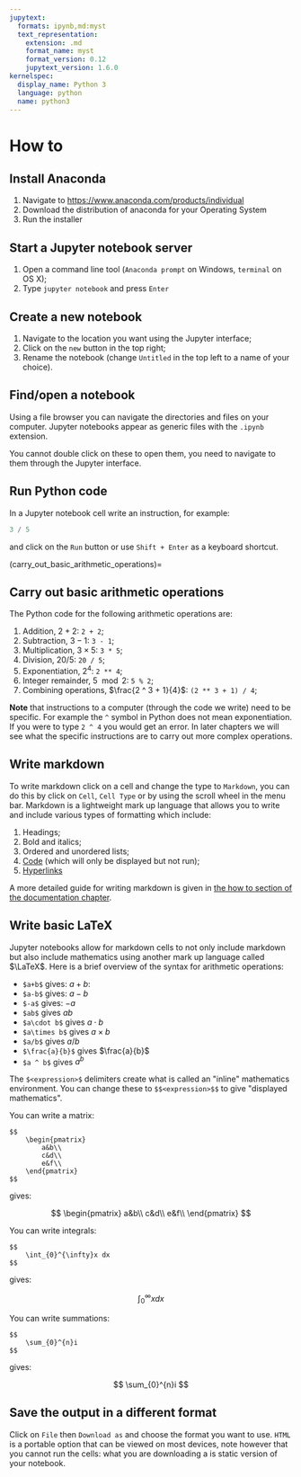 ```yaml
---
jupytext:
  formats: ipynb,md:myst
  text_representation:
    extension: .md
    format_name: myst
    format_version: 0.12
    jupytext_version: 1.6.0
kernelspec:
  display_name: Python 3
  language: python
  name: python3
---
```


# How to

## Install Anaconda

1. Navigate to <https://www.anaconda.com/products/individual>
2. Download the distribution of anaconda for your Operating System
3. Run the installer

## Start a Jupyter notebook server

1. Open a command line tool (`Anaconda prompt` on Windows, `terminal` on OS X);
2. Type `jupyter notebook` and press `Enter`

## Create a new notebook

1. Navigate to the location you want using the Jupyter interface;
2. Click on the `new` button in the top right;
3. Rename the notebook (change `Untitled` in the top left to a name of your choice).

## Find/open a notebook

Using a file browser you can navigate the directories and files on your computer. Jupyter notebooks appear as generic files with the `.ipynb` extension.

You cannot double click on these to open them, you need to navigate to them through the Jupyter interface.

## Run Python code

In a Jupyter notebook cell write an instruction, for example:

```python
3 / 5
```

and click on the `Run` button or use `Shift + Enter` as a keyboard shortcut.

(carry_out_basic_arithmetic_operations)=

## Carry out basic arithmetic operations

The Python code for the following arithmetic operations are:

1. Addition, $2 + 2$: `2 + 2`;
2. Subtraction, $3 - 1$: `3 - 1`;
3. Multiplication, $3 \times 5$: `3 * 5`;
4. Division, $20 / 5$: `20 / 5`;
5. Exponentiation, $2 ^ 4$: `2 ** 4`;
6. Integer remainder, $5 \mod 2$: `5 % 2`;
7. Combining operations, $\frac{2 ^ 3 + 1}{4}$: `(2 ** 3 + 1) / 4`;

**Note** that instructions to a computer (through the code we write) need to be specific. For example the `^` symbol in Python does not mean exponentiation. If you were to type `2 ^ 4` you would get an error.
In later chapters we will see what the specific instructions are to carry out more complex operations.

## Write markdown

To write markdown click on a cell and change the type to `Markdown`, you can do
this by click on `Cell`, `Cell Type` or by using the scroll wheel in the menu
bar.
Markdown is a lightweight mark up language that allows you to write and
include various types of formatting which include:

1. Headings;
2. Bold and italics;
3. Ordered and unordered lists;
4. [Code](how_to_include_code_in_markdown) (which will only be displayed but not run);
5. [Hyperlinks](how_to_include_a_hyperlink_in_markdown)

A more detailed guide for writing markdown is given in [the how to section of
the documentation
chapter](how_to_write_markdown).

## Write basic LaTeX

Jupyter notebooks allow for markdown cells to not only include markdown but also
include mathematics using another mark up language called $\LaTeX$.
Here is a brief overview of the syntax for arithmetic operations:

- `$a+b$` gives: $a + b$:
- `$a-b$` gives: $a-b$
- `$-a$` gives: $-a$
- `$ab$` gives $ab$
- `$a\cdot b$` gives $a\cdot b$
- `$a\times b$` gives $a\times b$
- `$a/b$` gives $a/b$
- `$\frac{a}{b}$` gives $\frac{a}{b}$
- `$a ^ b$` gives $a ^ b$

The `$<expression>$` delimiters create what is called an "inline" mathematics
environment.
You can change these to `$$<expression>$$` to give "displayed
mathematics".

You can write a matrix:

```
$$
    \begin{pmatrix}
        a&b\\
        c&d\\
        e&f\\
    \end{pmatrix}
$$
```

gives:

$$
    \begin{pmatrix}
        a&b\\
        c&d\\
        e&f\\
    \end{pmatrix}
$$

You can write integrals:

```
$$
    \int_{0}^{\infty}x dx
$$
```

gives:

$$
    \int_{0}^{\infty}x dx
$$

You can write summations:

```
$$
    \sum_{0}^{n}i
$$
```

gives:

$$
    \sum_{0}^{n}i
$$

## Save the output in a different format

Click on `File` then `Download as` and choose the format you want to use. `HTML`
is a portable option that can be viewed on most devices, note however that you
cannot run the cells: what you are downloading a is static version of your
notebook.
